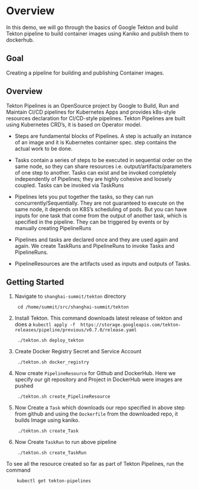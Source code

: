 # Overview

In this demo, we will go through the basics of Google Tekton and build Tekton pipeline to build container images using Kaniko and publish them to dockerhub.

## Goal

Creating a pipeline for building and publishing Container images.

## Overview
Tekton Pipelines is an OpenSource project by Google to Build, Run and Maintain CI/CD pipelines for Kubernetes Apps and provides k8s-style resources declaration for CI/CD-style pipelines. Tekton Pipelines are built using Kubernetes CRD’s, it is based on Operator model.

- Steps are fundamental blocks of Pipelines. A step is actually an instance of an image and it is Kubernetes container spec. step contains the actual work to be done.

- Tasks contain a series of steps to be executed in sequential order on the same node, so they can share resources i.e. output/artifacts/parameters of one step to another. Tasks can exist and be invoked completely independently of Pipelines; they are highly cohesive and loosely coupled. Tasks can be invoked via TaskRuns

- Pipelines lets you put together the tasks, so they can run concurrently/Sequentially. They are not guaranteed to execute on the same node, it depends on K8S’s scheduling of pods. But you can have inputs for one task that come from the output of another task, which is specified in the pipeline. They can be triggered by events or by manually creating PipelineRuns

- Pipelines and tasks are declared once and they are used again and again. We create TaskRuns and PipelineRuns to invoke Tasks and PipelineRuns.

- PipelineResources are the artifacts used as inputs and outputs of Tasks.


## Getting Started

1. Navigate to `shanghai-summit/tekton` directory

		cd /home/summit/src/shanghai-summit/tekton

2. Install Tekton. This command downloads latest release of tekton and does a `kubectl apply -f  https://storage.googleapis.com/tekton-releases/pipeline/previous/v0.7.0/release.yaml`

		./tekton.sh deploy_tekton

3. Create Docker Registry Secret and Service Account

		./tekton.sh docker_registry

4. Now create `PipelineResource` for Github and DockerHub. Here we specify our git repository and Project in DockerHub were images are pushed

		./tekton.sh create_PipelineResource

5. Now Create a `Task` which downloads our repo specified in above step from github and using the `Dockerfile` from the downloaded repo, it builds Image using kaniko.

		./tekton.sh create_Task

6. Now Create `TaskRun` to run above pipeline

		./tekton.sh create_TaskRun

To see all the resource created so far as part of Tekton Pipelines, run the command

		kubectl get tekton-pipelines
